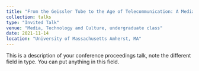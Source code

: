 ```yaml
---
title: "From the Geissler Tube to the Age of Telecommunication: A Media Archaeology of Vacuum Tubes, 1857- 1954"
collection: talks
type: "Invited Talk"
venue: "Media, Technology and Culture, undergraduate class"
date: 2021-11-14
location: "University of Massachusetts Amherst, MA"
---
```


This is a description of your conference proceedings talk, note the different field in type. You can put anything in this field.
